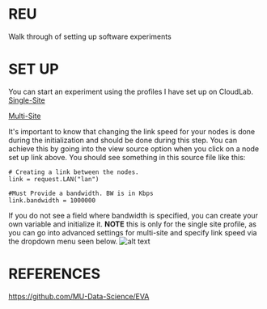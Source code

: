 # REU
Walk through of setting up software experiments

# SET UP
You can start an experiment using the profiles I have set up on CloudLab.
[Single-Site](https://www.cloudlab.us/show-profile.php?uuid=85de3eb8-e1d9-11ec-aacb-e4434b2381fc)

[Multi-Site](https://www.cloudlab.us/show-profile.php?uuid=100e630b-e1d4-11ec-aacb-e4434b2381fc)

It's important to know that changing the link speed for your nodes is done during the initialization and should be done during this step.
You can achieve this by going into the view source option when you click on a node set up link above. You should see something in this source file like this:
```
# Creating a link between the nodes.
link = request.LAN("lan")

#Must Provide a bandwidth. BW is in Kbps
link.bandwidth = 1000000
```
If you do not see a field where bandwidth is specified, you can create your own variable and initialize it. **NOTE** this is only for the single site profile, as you can go into advanced settings for multi-site and specify link speed via the dropdown menu seen below.
![alt text](https://gyazo.com/533a5591d2ce7304011099ad0a45204a)


# REFERENCES
https://github.com/MU-Data-Science/EVA
